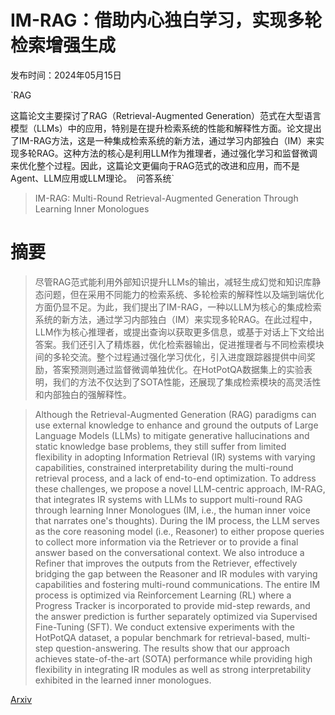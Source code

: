 # IM-RAG：借助内心独白学习，实现多轮检索增强生成

发布时间：2024年05月15日

`RAG

这篇论文主要探讨了RAG（Retrieval-Augmented Generation）范式在大型语言模型（LLMs）中的应用，特别是在提升检索系统的性能和解释性方面。论文提出了IM-RAG方法，这是一种集成检索系统的新方法，通过学习内部独白（IM）来实现多轮RAG。这种方法的核心是利用LLM作为推理者，通过强化学习和监督微调来优化整个过程。因此，这篇论文更偏向于RAG范式的改进和应用，而不是Agent、LLM应用或LLM理论。` `问答系统`

> IM-RAG: Multi-Round Retrieval-Augmented Generation Through Learning Inner Monologues

# 摘要

> 尽管RAG范式能利用外部知识提升LLMs的输出，减轻生成幻觉和知识库静态问题，但在采用不同能力的检索系统、多轮检索的解释性以及端到端优化方面仍显不足。为此，我们提出了IM-RAG，一种以LLM为核心的集成检索系统的新方法，通过学习内部独白（IM）来实现多轮RAG。在此过程中，LLM作为核心推理者，或提出查询以获取更多信息，或基于对话上下文给出答案。我们还引入了精炼器，优化检索器输出，促进推理者与不同检索模块间的多轮交流。整个过程通过强化学习优化，引入进度跟踪器提供中间奖励，答案预测则通过监督微调单独优化。在HotPotQA数据集上的实验表明，我们的方法不仅达到了SOTA性能，还展现了集成检索模块的高灵活性和内部独白的强解释性。

> Although the Retrieval-Augmented Generation (RAG) paradigms can use external knowledge to enhance and ground the outputs of Large Language Models (LLMs) to mitigate generative hallucinations and static knowledge base problems, they still suffer from limited flexibility in adopting Information Retrieval (IR) systems with varying capabilities, constrained interpretability during the multi-round retrieval process, and a lack of end-to-end optimization. To address these challenges, we propose a novel LLM-centric approach, IM-RAG, that integrates IR systems with LLMs to support multi-round RAG through learning Inner Monologues (IM, i.e., the human inner voice that narrates one's thoughts). During the IM process, the LLM serves as the core reasoning model (i.e., Reasoner) to either propose queries to collect more information via the Retriever or to provide a final answer based on the conversational context. We also introduce a Refiner that improves the outputs from the Retriever, effectively bridging the gap between the Reasoner and IR modules with varying capabilities and fostering multi-round communications. The entire IM process is optimized via Reinforcement Learning (RL) where a Progress Tracker is incorporated to provide mid-step rewards, and the answer prediction is further separately optimized via Supervised Fine-Tuning (SFT). We conduct extensive experiments with the HotPotQA dataset, a popular benchmark for retrieval-based, multi-step question-answering. The results show that our approach achieves state-of-the-art (SOTA) performance while providing high flexibility in integrating IR modules as well as strong interpretability exhibited in the learned inner monologues.

[Arxiv](https://arxiv.org/abs/2405.13021)